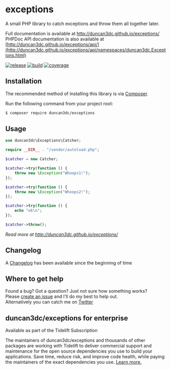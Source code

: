 # exceptions
A small PHP library to catch exceptions and throw them all together later.

Full documentation is available at http://duncan3dc.github.io/exceptions/  
PHPDoc API documentation is also available at [http://duncan3dc.github.io/exceptions/api/](http://duncan3dc.github.io/exceptions/api/namespaces/duncan3dc.Exceptions.html)  

[![release](https://poser.pugx.org/duncan3dc/exceptions/version.svg)](https://packagist.org/packages/duncan3dc/exceptions)
[![build](https://travis-ci.org/duncan3dc/exceptions.svg?branch=master)](https://travis-ci.org/duncan3dc/exceptions)
[![coverage](https://codecov.io/gh/duncan3dc/exceptions/graph/badge.svg)](https://codecov.io/gh/duncan3dc/exceptions)

## Installation

The recommended method of installing this library is via [Composer](//getcomposer.org/).

Run the following command from your project root:

```bash
$ composer require duncan3dc/exceptions
```


## Usage

```php
use duncan3dc\Exceptions\Catcher;

require __DIR__ . "/vendor/autoload.php";

$catcher = new Catcher;

$catcher->try(function () {
    throw new \Exception("Whoops1!");
});

$catcher->try(function () {
    throw new \Exception("Whoops2!");
});

$catcher->try(function () {
    echo "ok\n";
});

$catcher->throw();
```

_Read more at http://duncan3dc.github.io/exceptions/_  


## Changelog
A [Changelog](CHANGELOG.md) has been available since the beginning of time


## Where to get help
Found a bug? Got a question? Just not sure how something works?  
Please [create an issue](//github.com/duncan3dc/exceptions/issues) and I'll do my best to help out.  
Alternatively you can catch me on [Twitter](https://twitter.com/duncan3dc)


## duncan3dc/exceptions for enterprise

Available as part of the Tidelift Subscription

The maintainers of duncan3dc/exceptions and thousands of other packages are working with Tidelift to deliver commercial support and maintenance for the open source dependencies you use to build your applications. Save time, reduce risk, and improve code health, while paying the maintainers of the exact dependencies you use. [Learn more.](https://tidelift.com/subscription/pkg/packagist-duncan3dc-exceptions?utm_source=packagist-duncan3dc-exceptions&utm_medium=referral&utm_campaign=readme)
